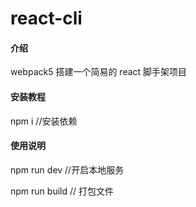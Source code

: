 # react-cli

#### 介绍

webpack5 搭建一个简易的 react 脚手架项目

#### 安装教程

npm i //安装依赖

#### 使用说明

npm run dev //开启本地服务

npm run build // 打包文件

